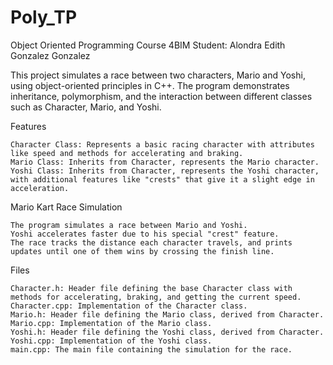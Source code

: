 # Poly_TP
Object Oriented Programming Course 4BIM
Student: Alondra Edith Gonzalez Gonzalez

This project simulates a race between two characters, Mario and Yoshi, using object-oriented principles in C++. The program demonstrates inheritance, polymorphism, and the interaction between different classes such as Character, Mario, and Yoshi.

Features

    Character Class: Represents a basic racing character with attributes like speed and methods for accelerating and braking.
    Mario Class: Inherits from Character, represents the Mario character.
    Yoshi Class: Inherits from Character, represents the Yoshi character, with additional features like "crests" that give it a slight edge in acceleration.

Mario Kart Race Simulation

    The program simulates a race between Mario and Yoshi.
    Yoshi accelerates faster due to his special "crest" feature.
    The race tracks the distance each character travels, and prints updates until one of them wins by crossing the finish line.

Files

    Character.h: Header file defining the base Character class with methods for accelerating, braking, and getting the current speed.
    Character.cpp: Implementation of the Character class.
    Mario.h: Header file defining the Mario class, derived from Character.
    Mario.cpp: Implementation of the Mario class.
    Yoshi.h: Header file defining the Yoshi class, derived from Character.
    Yoshi.cpp: Implementation of the Yoshi class.
    main.cpp: The main file containing the simulation for the race.
